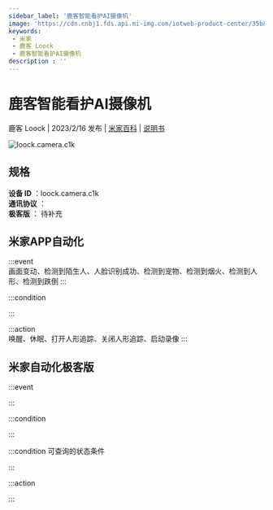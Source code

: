 ```yaml
---
sidebar_label: '鹿客智能看护AI摄像机'
image: 'https://cdn.cnbj1.fds.api.mi-img.com/iotweb-product-center/35b86c07878b48ea5642f5431e6b12ff_1673446882576.png?GalaxyAccessKeyId=AKVGLQWBOVIRQ3XLEW&Expires=9223372036854775807&Signature=l/Lwtw54b46ADMM0e06ilDzz31Q='
keywords: 
 - 米家
 - 鹿客 Loock
 - 鹿客智能看护AI摄像机
description : ''
---
```

# 鹿客智能看护AI摄像机

鹿客 Loock | 2023/2/16 发布 | [米家百科](https://home.mi.com/webapp/content/baike/product/index.html?model=loock.camera.c1k) | [说明书](https://home.mi.com/views/introduction.html?model=loock.camera.c1k&region=cn)

![loock.camera.c1k](https://cdn.cnbj1.fds.api.mi-img.com/iotweb-product-center/35b86c07878b48ea5642f5431e6b12ff_1673446882576.png?GalaxyAccessKeyId=AKVGLQWBOVIRQ3XLEW&Expires=9223372036854775807&Signature=l/Lwtw54b46ADMM0e06ilDzz31Q=)

## 规格  
> 
**设备 ID** ：loock.camera.c1k  
**通讯协议** ：  
**极客版**  ： 待补充 


## 米家APP自动化  

:::event  
画面变动、检测到陌生人、人脸识别成功、检测到宠物、检测到烟火、检测到人形、检测到跌倒
:::

:::condition  

:::

:::action   
唤醒、休眠、打开人形追踪、关闭人形追踪、启动录像
:::

## 米家自动化极客版  

:::event  

:::

:::condition  

:::

:::condition 可查询的状态条件  

:::

:::action  

:::

        
